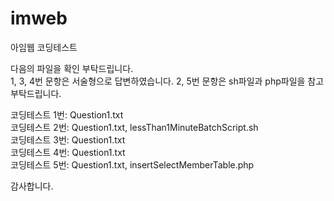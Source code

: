 # imweb
아임웹 코딩테스트   

다음의 파일을 확인 부탁드립니다.   
1, 3, 4번 문항은 서술형으로 답변하였습니다. 2, 5번 문항은 sh파일과 php파일을 참고 부탁드립니다.   

코딩테스트 1번: Question1.txt   
코딩테스트 2번: Question1.txt, lessThan1MinuteBatchScript.sh   
코딩테스트 3번: Question1.txt   
코딩테스트 4번: Question1.txt   
코딩테스트 5번: Question1.txt, insertSelectMemberTable.php   

감사합니다.
